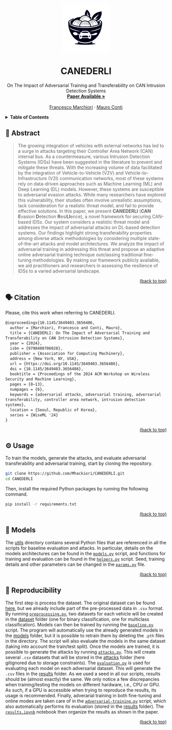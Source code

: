<div id="top"></div>
<!-- PROJECT LOGO -->
<br />
<div align="center">
  <a href="https://github.com/Mhackiori/CANEDERLI">
    <img src="figures/logo.png" alt="Logo" width="150" height="150">
  </a>

  <h1 align="center">CANEDERLI</h1>

  <p align="center">
    On The Impact of Adversarial Training and Transferability on CAN Intrusion Detection Systems
    <br />
    <a href="https://doi.org/10.1145/3649403.3656486"><strong>Paper Available »</strong></a>
    <br />
    <br />
    <a href="https://www.math.unipd.it/~fmarchio/">Francesco Marchiori</a>
    ·
    <a href="https://www.math.unipd.it/~conti/">Mauro Conti</a>
  </p>
</div>

<!-- TABLE OF CONTENTS -->
<details>
  <summary><strong>Table of Contents</strong></summary>
  <ol>
    <li>
      <a href="#abstract">Abstract</a>
    </li>
    <li>
      <a href="#citation">Citation</a>
    </li>
    <li>
      <a href="#usage">Usage</a>
    </li>
    <li>
      <a href="#models">Models</a>
    </li>
    <li>
      <a href="#reproducibility">Reproducibility</a>
    </li>
  </ol>
</details>

<div id="abstract"></div>

## 🧩 Abstract

>The growing integration of vehicles with external networks has led to a surge in attacks targeting their Controller Area Network (CAN) internal bus. As a countermeasure, various Intrusion Detection Systems (IDSs) have been suggested in the literature to prevent and mitigate these threats. With the increasing volume of data facilitated by the integration of Vehicle-to-Vehicle (V2V) and Vehicle-to-Infrastructure (V2I) communication networks, most of these systems rely on data-driven approaches such as Machine Learning (ML) and Deep Learning (DL) models. However, these systems are susceptible to adversarial evasion attacks. While many researchers have explored this vulnerability, their studies often involve unrealistic assumptions, lack consideration for a realistic threat model, and fail to provide effective solutions. In this paper, we present **CANEDERLI** (**CAN** **E**vasion **D**etection **R**esi**LI**ence), a novel framework for securing CAN-based IDSs. Our system considers a realistic threat model and addresses the impact of adversarial attacks on DL-based detection systems. Our findings highlight strong transferability properties among diverse attack methodologies by considering multiple state-of-the-art attacks and model architectures. We analyze the impact of adversarial training in addressing this threat and propose an adaptive online adversarial training technique outclassing traditional fine-tuning methodologies. By making our framework publicly available, we aid practitioners and researchers in assessing the resilience of IDSs to a varied adversarial landscape.

<p align="right"><a href="#top">(back to top)</a></p>
<div id="citation"></div>

## 🗣️ Citation

Please, cite this work when referring to CANEDERLI.

```
@inproceedings{10.1145/3649403.3656486,
  author = {Marchiori, Francesco and Conti, Mauro},
  title = {CANEDERLI: On The Impact of Adversarial Training and Transferability on CAN Intrusion Detection Systems},
  year = {2024},
  isbn = {9798400706028},
  publisher = {Association for Computing Machinery},
  address = {New York, NY, USA},
  url = {https://doi.org/10.1145/3649403.3656486},
  doi = {10.1145/3649403.3656486},
  booktitle = {Proceedings of the 2024 ACM Workshop on Wireless Security and Machine Learning},
  pages = {8–13},
  numpages = {6},
  keywords = {adversarial attacks, adversarial training, adversarial transferability, controller area network, intrusion detection systems},
  location = {Seoul, Republic of Korea},
  series = {WiseML '24}
}
```

<p align="right"><a href="#top">(back to top)</a></p>
<div id="usage"></div>

## ⚙️ Usage

To train the models, generate the attacks, and evaluate adversarial transferability and adversarial training, start by cloning the repository.

```bash
git clone https://github.com/Mhackiori/CANEDERLI.git
cd CANEDERLI
```

Then, install the required Python packages by running the following command.

```bash
pip install -r requirements.txt
```

<p align="right"><a href="#top">(back to top)</a></p>
<div id="models"></div>

## 🤖 Models

The [utils](https://github.com/Mhackiori/CANEDERLI/tree/main/utils) directory contains several Python files that are referenced in all the scripts for baseline evaluation and attacks. In particular, details on the models architectures can be found in the [`models.py`](https://github.com/Mhackiori/CANEDERLI/blob/main/utils/models.py) script, and functions for training and evaluation can be found in the [`helpers.py`](https://github.com/Mhackiori/CANEDERLI/blob/main/utils/helpers.py) script. Seed, training details and other parameters can be changed in the [`params.py`](https://github.com/Mhackiori/CANEDERLI/blob/main/utils/params.py) file.

<p align="right"><a href="#top">(back to top)</a></p>
<div id="reproducibility"></div>

## 🔁 Reproducibility

The first step is process the dataset. The original dataset can be found [here](https://ocslab.hksecurity.net/Datasets/survival-ids), but we already include part of the pre-processed data in `.csv` format. By running [`preprocessing.py`](https://github.com/Mhackiori/CANEDERLI/blob/main/preprocessing.py), two datasets for each vehicle will be created in the [dataset](https://github.com/Mhackiori/CANEDERLI/tree/main/dataset) folder (one for binary classification, one for multiclass classification). Models can then be trained by running the [`baseline.py`](https://github.com/Mhackiori/CANEDERLI/blob/main/baseline.py) script. The program will automatically use the already generated models in the [models](https://github.com/Mhackiori/CANEDERLI/tree/main/models) folder, but it is possible to retrain them by deleting the `.pth` files in the directory. The script will also evaluate the models in the same dataset (taking into account the train/test split). Once the models are trained, it is possible to generate the attacks by running [`attacks.py`](https://github.com/Mhackiori/CANEDERLI/blob/main/attacks.py). This will create several `.csv` datasets that will be stored in the [attacks](https://github.com/Mhackiori/CANEDERLI/tree/main/attacks) folder (here gitignored due to storage constraints). The [`evaluation.py`](https://github.com/Mhackiori/CANEDERLI/blob/main/evaluation.py) is used for evaluating each model on each adversarial dataset. This will generate the `.csv` files in the [results](https://github.com/Mhackiori/CANEDERLI/tree/main/models) folder. As we used a seed in all our scripts, results should be (almost exactly) the same. We only notice a few discrepancies when training/testing the models on different hardware, i.e., CPU or GPU. As such, if a GPU is accessible when trying to reproduce the results, its usage is recommended. Finally, adverarial training in both fine-tuning and online modes are taken care of in the [`adversarial-training.py`](https://github.com/Mhackiori/CANEDERLI/blob/main/adversarial-training.py) script, which also automatically performs its evaluation (stored in the [results](https://github.com/Mhackiori/CANEDERLI/tree/main/models) folder). The [`results.ipynb`](https://github.com/Mhackiori/CANEDERLI/blob/main/results.ipynb) notebook then organize the results as shown in the paper.

<p align="right"><a href="#top">(back to top)</a></p>
